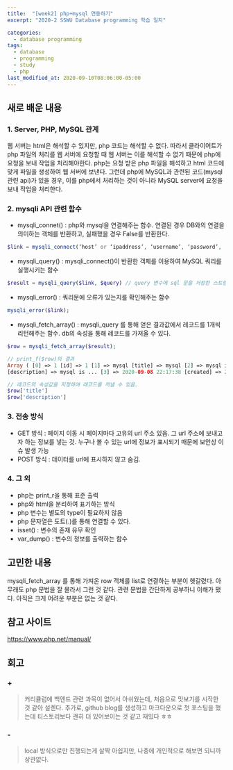 ```yaml
---
title:  "[week2] php+mysql 연동하기"
excerpt: "2020-2 SSWU Database programming 학습 일지"

categories:
  - database programming
tags:
  - database
  - programming
  - study
  - php
last_modified_at: 2020-09-10T08:06:00-05:00
---
```


## 새로 배운 내용
### 1. Server, PHP, MySQL 관계
웹 서버는 html은 해석할 수 있지만, php 코드는 해석할 수 없다. 따라서 클라이어트가 php 파일의 처리를 웹 서버에 요청할 때 웹 서버는 이를 해석할 수 없기 때문에 php에 요청을 보내 작업을 처리해야한다. php는 요청 받은 php 파일을 해석하고 html 코드에 맞게 파일을 생성하여 웹 서버에 보낸다. 그런데 php에 MySQL과 관련된 코드(mysql 관련 api)가 있을 경우, 이를 php에서 처리하는 것이 아니라 MySQL server에 요청을 보내 작업을 처리한다.

### 2. mysqli API 관련 함수
+ mysqli_connet() : php와 mysql을 연결해주는 함수. 연결된 경우 DB와의 연결을 의미하는 객체를 반환하고, 실패했을 경우 False를 반환한다.
~~~ php
$link = mysqli_connect(‘host’ or ‘ipaddress’, ‘username’, ‘password’, ‘dbname’);
~~~
+ mysqli_query() : mysqli_connect()이 반환한 객체를 이용하여 MySQL 쿼리를 실행시키는 함수
~~~ php
$result = mysqli_query($link, $query) // query 변수에 sql 문을 저장한 스트링이 있다고 가정
~~~ 
+ mysqli_error() : 쿼리문에 오류가 있는지를 확인해주는 함수
~~~ php 
mysqli_error($link);
~~~
+ mysqli_fetch_array() :  mysqli_query 를 통해 얻은 결과값에서 레코드를 1개씩 리턴해주는 함수. db의 속성을 통해 레코드를 가져올 수 있다.
~~~ php
$row = mysqli_fetch_array($result); 
~~~
~~~ php
// print_f($row)의 결과
Array ( [0] => 1 [id] => 1 [1] => mysql [title] => mysql [2] => mysql is ... 
[description] => mysql is ... [3] => 2020-09-08 22:17:38 [created] => 2020-09-08 22:17:38 )
~~~
~~~ php
// 레코드의 속성값을 지정하여 레코드를 꺼낼 수 있음.
$row['title']
$row['description']
~~~

### 3. 전송 방식
* GET 방식 : 페이지 이동 시 페이지마다 고유의 url 주소 있음. 그 url 주소에 보내고자 하는 정보를 넣는 것. 누구나 볼 수 있는 url에 정보가 표시되기 때문에 보안상 이슈 발생 가능
* POST 방식 : 데이터를 url에 표시하지 않고 숨김.

### 4. 그 외 
* php는 print_r을 통해 표준 출력
* php와 html을 분리하여 표기하는 방식
* php 변수는 별도의 type이 필요하지 않음
* php 문자열은 도트(.)를 통해 연결할 수 있다. 
* isset() : 변수의 존재 유무 확인
* var_dump() : 변수의 정보를 출력하는 함수

## 고민한 내용

mysqli_fetch_array 를 통해 가져온 row 객체를 list로 연결하는 부분이 헷갈렸다. 아무래도 php 문법을 잘 몰라서 그런 것 같다. 관련 문법을 간단하게 공부하니 이해가 됐다. 아직은 크게 어려운 부분은 없는 것 같다.

## 참고 사이트
<https://www.php.net/manual/>

## 회고
### +
> 커리큘럼에 백엔드 관련 과목이 없어서 아쉬웠는데, 처음으로 맛보기를 시작한 것 같아 설렌다. 추가로, github blog를 생성하고 마크다운으로 첫 포스팅을 했는데 티스토리보다 괜히 더 있어보이는 것 같고 재밌다 ㅎㅎ

### -
> local 방식으로만 진행되는게 살짝 아쉽지만, 나중에 개인적으로 해보면 되니까 상관없다.
